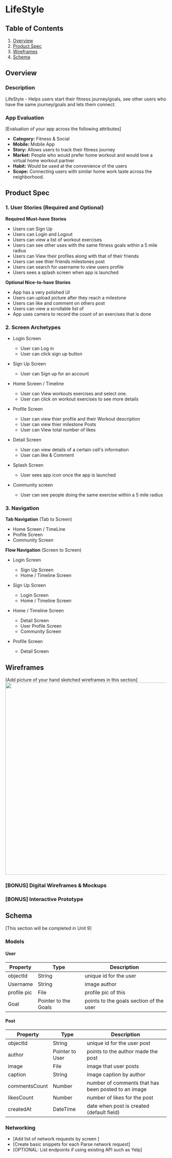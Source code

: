 # LifeStyle

## Table of Contents
1. [Overview](#Overview)
1. [Product Spec](#Product-Spec)
1. [Wireframes](#Wireframes)
2. [Schema](#Schema)

## Overview
### Description
LifeStyle - Helps users start their fitness journey/goals, see other users who have the same journey/goals and lets them connect.


### App Evaluation
[Evaluation of your app across the following attributes]
- **Category:** Fitness & Social
- **Mobile:** Mobile App
- **Story:** Allows users to track their fitness journey
- **Market:** People who would prefer home workout and would love a virtual home workout partner
- **Habit:** Would be used at the convenience of the users
- **Scope:** Connecting users with similar home work taste across the neighborhood.

## Product Spec

### 1. User Stories (Required and Optional)

**Required Must-have Stories**

* Users can Sign Up
* Users can Login and Logout
* Users can view a list of workout exercises
* Users can see other uses with the same fitness goals within a 5 mile radius
* Users can View their profiles along with that of their friends 
* Users can see thier friends milestones post
* Users can search for username to view users profile
* Users sees a splash screen when app is launched


**Optional Nice-to-have Stories**

* App has a very polished UI
* Users can upload picture after they reach a milestone
* Users can like and comment on others post
* Users can view a scrollable list of
* App uses camera to record the count of an exercises that is done


### 2. Screen Archetypes

* Login Screen
  * User can Log in
  * User can click sign up button

* Sign Up Screen
  * User can Sign up for an account
  
* Home Screen / Timeline
  * User can View workouts exercises and select one.
  * User can click on workout exercises to see more details
  
* Profile Screen
  * User can view thier profile and their Workout description
  * User can view thier milestone Posts
  * User can View total number of likes

* Detail Screen
  * User can view details of a certain cell's information
  * User can like & Comment

* Splash Screen
  * User sees app icon once the app is launched

* Community screen
  * User can see people doing the same exercise within a 5 mile radius  


### 3. Navigation

**Tab Navigation** (Tab to Screen)

* Home Screen / TimeLine
* Profile Screen
* Community Screen

**Flow Navigation** (Screen to Screen)

* Login Screen
  * Sign Up Screen
  * Home / Timeline Screen

* Sign Up Screen
  * Login Screen
  * Home / Timeline Screen
  
* Home / Timeline Screen
  * Detail Screen
  * User Profile Screen
  * Community Screen
 
* Profile Screen
  * Detail Screen

## Wireframes
[Add picture of your hand sketched wireframes in this section]
<img src="" width=600>

### [BONUS] Digital Wireframes & Mockups

### [BONUS] Interactive Prototype

## Schema 
[This section will be completed in Unit 9]
### Models

#### User

   | Property      | Type     | Description |
   | ------------- | -------- | ------------|
   | objectId      | String   | unique id for the user|
   | Username      | String   | image author |
   | profile pic   | File     | profile pic of this |
   | Goal          | Pointer to the Goals | points to the goals section of the user |

#### Post

   | Property      | Type     | Description |
   | ------------- | -------- | ------------|
   | objectId      | String   | unique id for the user post|
   | author        | Pointer to User| points to the author made the post |
   | image         | File     | image that user posts |
   | caption       | String   | image caption by author |
   | commentsCount | Number   | number of comments that has been posted to an image |
   | likesCount    | Number   | number of likes for the post |
   | createdAt     | DateTime | date when post is created (default field) |
   
### Networking
- [Add list of network requests by screen ]
- [Create basic snippets for each Parse network request]
- [OPTIONAL: List endpoints if using existing API such as Yelp]
